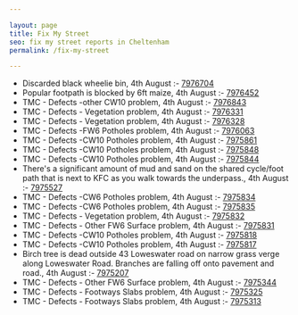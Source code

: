 ```yaml
---

layout: page
title: Fix My Street
seo: fix my street reports in Cheltenham
permalink: /fix-my-street

---
```


<!-- fix_marker starts -->

- Discarded black wheelie bin, 4th August :- [7976704](https://www.fixmystreet.com/report/7976704)
- Popular footpath is blocked by 6ft maize, 4th August :- [7976452](https://www.fixmystreet.com/report/7976452)
- TMC - Defects -other CW10 problem, 4th August :- [7976843](https://www.fixmystreet.com/report/7976843)
- TMC - Defects - Vegetation problem, 4th August :- [7976331](https://www.fixmystreet.com/report/7976331)
- TMC - Defects - Vegetation problem, 4th August :- [7976328](https://www.fixmystreet.com/report/7976328)
- TMC - Defects -FW6 Potholes problem, 4th August :- [7976063](https://www.fixmystreet.com/report/7976063)
- TMC - Defects -CW10 Potholes problem, 4th August :- [7975861](https://www.fixmystreet.com/report/7975861)
- TMC - Defects -CW10 Potholes problem, 4th August :- [7975848](https://www.fixmystreet.com/report/7975848)
- TMC - Defects -CW10 Potholes problem, 4th August :- [7975844](https://www.fixmystreet.com/report/7975844)
- There's a significant amount of mud and sand on the shared cycle/foot path that is next to KFC as you walk towards the underpass., 4th August :- [7975527](https://www.fixmystreet.com/report/7975527)
- TMC - Defects -CW6 Potholes  problem, 4th August :- [7975834](https://www.fixmystreet.com/report/7975834)
- TMC - Defects -CW6 Potholes  problem, 4th August :- [7975835](https://www.fixmystreet.com/report/7975835)
- TMC - Defects - Vegetation problem, 4th August :- [7975832](https://www.fixmystreet.com/report/7975832)
- TMC - Defects - Other FW6  Surface problem, 4th August :- [7975831](https://www.fixmystreet.com/report/7975831)
- TMC - Defects -CW10 Potholes problem, 4th August :- [7975818](https://www.fixmystreet.com/report/7975818)
- TMC - Defects -CW10 Potholes problem, 4th August :- [7975817](https://www.fixmystreet.com/report/7975817)
- Birch tree is dead outside 43 Loweswater road on narrow grass verge along Loweswater Road. Branches are falling off onto pavement and road., 4th August :- [7975207](https://www.fixmystreet.com/report/7975207)
- TMC - Defects - Other FW6  Surface problem, 4th August :- [7975344](https://www.fixmystreet.com/report/7975344)
- TMC - Defects - Footways Slabs problem, 4th August :- [7975325](https://www.fixmystreet.com/report/7975325)
- TMC - Defects - Footways Slabs problem, 4th August :- [7975313](https://www.fixmystreet.com/report/7975313)

<!-- fix_marker ends -->
